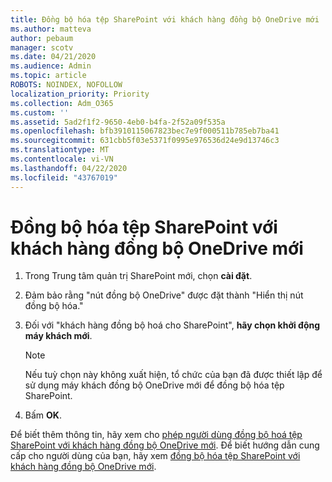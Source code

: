 ```yaml
---
title: Đồng bộ hóa tệp SharePoint với khách hàng đồng bộ OneDrive mới
ms.author: matteva
author: pebaum
manager: scotv
ms.date: 04/21/2020
ms.audience: Admin
ms.topic: article
ROBOTS: NOINDEX, NOFOLLOW
localization_priority: Priority
ms.collection: Adm_O365
ms.custom: ''
ms.assetid: 5ad2f1f2-9650-4eb0-b4fa-2f52a09f535a
ms.openlocfilehash: bfb3910115067823bec7e9f000511b785eb7ba41
ms.sourcegitcommit: 631cbb5f03e5371f0995e976536d24e9d13746c3
ms.translationtype: MT
ms.contentlocale: vi-VN
ms.lasthandoff: 04/22/2020
ms.locfileid: "43767019"
---
```

# <a name="sync-sharepoint-files-with-the-new-onedrive-sync-client"></a>Đồng bộ hóa tệp SharePoint với khách hàng đồng bộ OneDrive mới

1. Trong Trung tâm quản trị SharePoint mới, chọn **cài đặt**.
    
2. Đảm bảo rằng "nút đồng bộ OneDrive" được đặt thành "Hiển thị nút đồng bộ hóa."
    
3. Đối với "khách hàng đồng bộ hoá cho SharePoint", **hãy chọn khởi động máy khách mới**.
    
    > [!NOTE]
    > Nếu tuỳ chọn này không xuất hiện, tổ chức của bạn đã được thiết lập để sử dụng máy khách đồng bộ OneDrive mới để đồng bộ hóa tệp SharePoint. 
  
4. Bấm **OK**.
    
Để biết thêm thông tin, hãy xem cho [phép người dùng đồng bộ hoá tệp SharePoint với khách hàng đồng bộ OneDrive mới](https://go.microsoft.com/fwlink/?linkid=866433). Để biết hướng dẫn cung cấp cho người dùng của bạn, hãy xem [đồng bộ hóa tệp SharePoint với khách hàng đồng bộ OneDrive mới](https://go.microsoft.com/fwlink/?linkid=866427).
  

